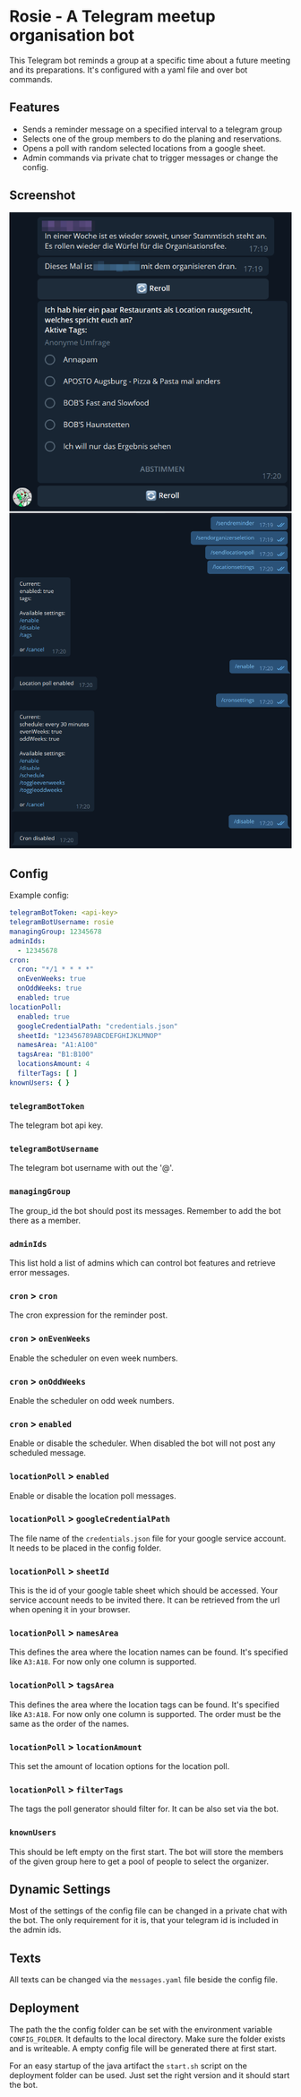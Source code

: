 # Rosie - A Telegram meetup organisation bot

This Telegram bot reminds a group at a specific time about a future meeting and its preparations. It's configured with a yaml file and over bot commands.

## Features

* Sends a reminder message on a specified interval to a telegram group
* Selects one of the group members to do the planing and reservations.
* Opens a poll with random selected locations from a google sheet.
* Admin commands via private chat to trigger messages or change the config.

## Screenshot

![Group Display](doc/group-screen.png)
![Private Display](doc/private-screen.png)

## Config

Example config:

```yaml
telegramBotToken: <api-key>
telegramBotUsername: rosie
managingGroup: 12345678
adminIds:
  - 12345678
cron:
  cron: "*/1 * * * *"
  onEvenWeeks: true
  onOddWeeks: true
  enabled: true
locationPoll:
  enabled: true
  googleCredentialPath: "credentials.json"
  sheetId: "123456789ABCDEFGHIJKLMNOP"
  namesArea: "A1:A100"
  tagsArea: "B1:B100"
  locationsAmount: 4
  filterTags: [ ]
knownUsers: { }
```

### `telegramBotToken`

The telegram bot api key.

### `telegramBotUsername`

The telegram bot username with out the '@'.

### `managingGroup`

The group_id the bot should post its messages. Remember to add the bot there as a member.

### `adminIds`

This list hold a list of admins which can control bot features and retrieve error messages.

### `cron` > `cron`

The cron expression for the reminder post.

### `cron` > `onEvenWeeks`

Enable the scheduler on even week numbers.

### `cron` > `onOddWeeks`

Enable the scheduler on odd week numbers.

### `cron` > `enabled`

Enable or disable the scheduler. When disabled the bot will not post any scheduled message.

### `locationPoll` > `enabled`

Enable or disable the location poll messages.

### `locationPoll` > `googleCredentialPath`

The file name of the `credentials.json` file for your google service account. It needs to be placed in the config folder.

### `locationPoll` > `sheetId`

This is the id of your google table sheet which should be accessed. Your service account needs to be invited there. It can be retrieved from the url when opening it in your
browser.

### `locationPoll` > `namesArea`

This defines the area where the location names can be found. It's specified like `A3:A18`. For now only one column is supported.

### `locationPoll` > `tagsArea`

This defines the area where the location tags can be found. It's specified like `A3:A18`. For now only one column is supported. The order must be the same as the order of the
names.

### `locationPoll` > `locationAmount`

This set the amount of location options for the location poll.

### `locationPoll` > `filterTags`

The tags the poll generator should filter for. It can be also set via the bot.

### `knownUsers`

This should be left empty on the first start. The bot will store the members of the given group here to get a pool of people to select the organizer.

## Dynamic Settings

Most of the settings of the config file can be changed in a private chat with the bot. The only requirement for it is, that your telegram id is included in the admin ids.

## Texts

All texts can be changed via the `messages.yaml` file beside the config file.

## Deployment

The path the the config folder can be set with the environment variable `CONFIG_FOLDER`. It defaults to the local directory. Make sure the folder exists and is writeable. A empty
config file will be generated there at first start.

For an easy startup of the java artifact the `start.sh` script on the deployment folder can be used. Just set the right version and it should start the bot.
